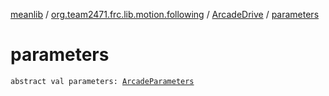 [meanlib](../../index.md) / [org.team2471.frc.lib.motion.following](../index.md) / [ArcadeDrive](index.md) / [parameters](./parameters.md)

# parameters

`abstract val parameters: `[`ArcadeParameters`](../../org.team2471.frc.lib.motion_profiling.following/-arcade-parameters/index.md)